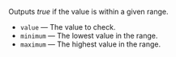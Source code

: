 Outputs *true* if the value is within a given range. 

   - `value` — The value to check. 
   - `minimum` — The lowest value in the range. 
   - `maximum` — The highest value in the range. 
